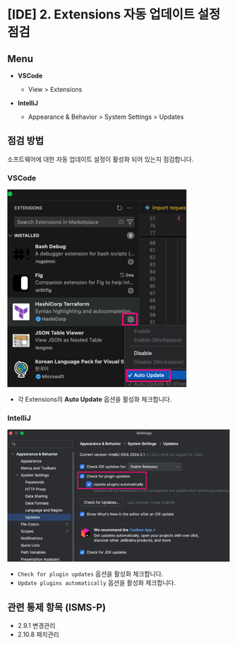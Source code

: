 # [IDE] 2. Extensions 자동 업데이트 설정 점검

## Menu 
- **VSCode** 
    - View > Extensions

- **IntelliJ**
    - Appearance & Behavior > System Settings > Updates

## 점검 방법 
소프트웨어에 대한 자동 업데이트 설정이 활성화 되어 있는지 점검합니다. 

### VSCode
![Auto Update](images/vsc-auto-update.png)
- 각 Extensions의 **Auto Update** 옵션을 활성화 체크합니다.

### IntelliJ
![Plugin Updates](images/itj-plugin-updates.png)
- `Check for plugin updates` 옵션을 활성화 체크합니다.
- `Update plugins automatically` 옵션을 활성화 체크합니다.

## 관련 통제 항목 (ISMS-P)
- 2.9.1 변경관리
- 2.10.8 패치관리